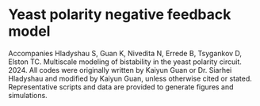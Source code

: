 # Yeast polarity negative feedback model
Accompanies Hladyshau S, Guan K, Nivedita N, Errede B, Tsygankov D, Elston TC. Multiscale modeling of bistability in the yeast polarity circuit. 2024.
All codes were originally written by Kaiyun Guan or Dr. Siarhei Hladyshau and modified by Kaiyun Guan, unless otherwise cited or stated.
Representative scripts and data are provided to generate figures and simulations.
